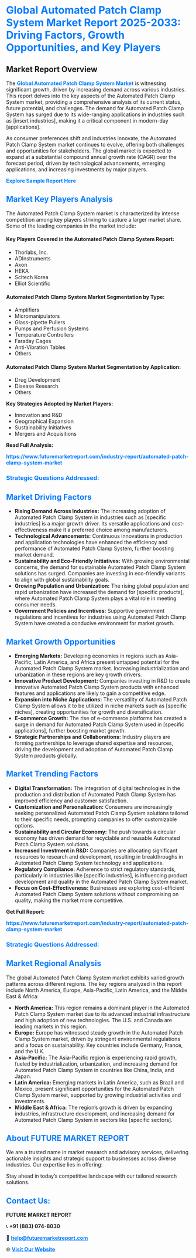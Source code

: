 <h1 style="color: #007BFF;">Global Automated Patch Clamp System Market Report 2025-2033: Driving Factors, Growth Opportunities, and Key Players</h1>

<section id="overview">
<h2>Market Report Overview</h2>
<p>The <a href="https://www.futuremarketreport.com/industry-report/automated-patch-clamp-system-market" style="color: #007BFF; text-decoration: none;"><strong>Global Automated Patch Clamp System Market</strong></a> is witnessing significant growth, driven by increasing demand across various industries. This report delves into the key aspects of the Automated Patch Clamp System market, providing a comprehensive analysis of its current status, future potential, and challenges. The demand for Automated Patch Clamp System has surged due to its wide-ranging applications in industries such as [insert industries], making it a critical component in modern-day [applications].</p>
<p>As consumer preferences shift and industries innovate, the Automated Patch Clamp System market continues to evolve, offering both challenges and opportunities for stakeholders. The global market is expected to expand at a substantial compound annual growth rate (CAGR) over the forecast period, driven by technological advancements, emerging applications, and increasing investments by major players.</p>
</section>

<section id="overview">
<p><a href="https://www.futuremarketreport.com/request-sample/reportId=79960" style="color: #007BFF; text-decoration: none;"><strong>Explore Sample Report Here</strong></a></p>
</section>

<section id="key-players">
<h2 style="color: #007BFF;">Market Key Players Analysis</h2>
<p>The Automated Patch Clamp System market is characterized by intense competition among key players striving to capture a larger market share. Some of the leading companies in the market include:</p>
<h4>Key Players Covered in the Automated Patch Clamp System Report:</h4>
<ul><li>Thorlabs, Inc.</li><li>ADInstruments</li><li>Axon</li><li>HEKA</li><li>Scitech Korea</li><li>Elliot Scientific</li></ul>
<h4>Automated Patch Clamp System Market Segmentation by Type:</h4>
<ul><li>Amplifiers</li><li>Micromanipulators</li><li>Glass-pipette Pullers</li><li>Pumps and Perfusion Systems</li><li>Temperature Controllers</li><li>Faraday Cages</li><li>Anti-Vibration Tables</li><li>Others</li></ul>

<h4>Automated Patch Clamp System Market Segmentation by Application:</h4>
<ul><li>Drug Development</li><li>Disease Research</li><li>Others</li></ul>
<p><strong>Key Strategies Adopted by Market Players:</strong></p>
<ul>
<li>Innovation and R&D</li>
<li>Geographical Expansion</li>
<li>Sustainability Initiatives</li>
<li>Mergers and Acquisitions</li>
</ul>
</section>

<section>
<p><strong>Read Full Analysis: </strong></p><a href="https://www.futuremarketreport.com/industry-report/automated-patch-clamp-system-market" style="color: #007BFF; text-decoration: none;"><strong>https://www.futuremarketreport.com/industry-report/automated-patch-clamp-system-market</strong></a>
<h3 style="color: #007BFF;">Strategic Questions Addressed:</h3>
</section>

<section id="driving-factors">
<h2 style="color: #007BFF;">Market Driving Factors</h2>
<ul>
<li><strong>Rising Demand Across Industries:</strong> The increasing adoption of Automated Patch Clamp System in industries such as [specific industries] is a major growth driver. Its versatile applications and cost-effectiveness make it a preferred choice among manufacturers.</li>
<li><strong>Technological Advancements:</strong> Continuous innovations in production and application technologies have enhanced the efficiency and performance of Automated Patch Clamp System, further boosting market demand.</li>
<li><strong>Sustainability and Eco-Friendly Initiatives:</strong> With growing environmental concerns, the demand for sustainable Automated Patch Clamp System solutions has surged. Companies are investing in eco-friendly variants to align with global sustainability goals.</li>
<li><strong>Growing Population and Urbanization:</strong> The rising global population and rapid urbanization have increased the demand for [specific products], where Automated Patch Clamp System plays a vital role in meeting consumer needs.</li>
<li><strong>Government Policies and Incentives:</strong> Supportive government regulations and incentives for industries using Automated Patch Clamp System have created a conducive environment for market growth.</li>
</ul>
</section>

<section id="growth-opportunities">
<h2 style="color: #007BFF;">Market Growth Opportunities</h2>
<ul>
<li><strong>Emerging Markets:</strong> Developing economies in regions such as Asia-Pacific, Latin America, and Africa present untapped potential for the Automated Patch Clamp System market. Increasing industrialization and urbanization in these regions are key growth drivers.</li>
<li><strong>Innovative Product Development:</strong> Companies investing in R&D to create innovative Automated Patch Clamp System products with enhanced features and applications are likely to gain a competitive edge.</li>
<li><strong>Expansion into Niche Applications:</strong> The versatility of Automated Patch Clamp System allows it to be utilized in niche markets such as [specific niches], creating opportunities for growth and diversification.</li>
<li><strong>E-commerce Growth:</strong> The rise of e-commerce platforms has created a surge in demand for Automated Patch Clamp System used in [specific applications], further boosting market growth.</li>
<li><strong>Strategic Partnerships and Collaborations:</strong> Industry players are forming partnerships to leverage shared expertise and resources, driving the development and adoption of Automated Patch Clamp System products globally.</li>
</ul>
</section>

<section id="trending-factors">
<h2 style="color: #007BFF;">Market Trending Factors</h2>
<ul>
<li><strong>Digital Transformation:</strong> The integration of digital technologies in the production and distribution of Automated Patch Clamp System has improved efficiency and customer satisfaction.</li>
<li><strong>Customization and Personalization:</strong> Consumers are increasingly seeking personalized Automated Patch Clamp System solutions tailored to their specific needs, prompting companies to offer customizable options.</li>
<li><strong>Sustainability and Circular Economy:</strong> The push towards a circular economy has driven demand for recyclable and reusable Automated Patch Clamp System solutions.</li>
<li><strong>Increased Investment in R&D:</strong> Companies are allocating significant resources to research and development, resulting in breakthroughs in Automated Patch Clamp System technology and applications.</li>
<li><strong>Regulatory Compliance:</strong> Adherence to strict regulatory standards, particularly in industries like [specific industries], is influencing product development and quality in the Automated Patch Clamp System market.</li>
<li><strong>Focus on Cost-Effectiveness:</strong> Businesses are exploring cost-efficient Automated Patch Clamp System solutions without compromising on quality, making the market more competitive.</li>
</ul>
</section>

<section>
<p><strong>Get Full Report: </strong></p><a href="https://www.futuremarketreport.com/industry-report/automated-patch-clamp-system-market" style="color: #007BFF; text-decoration: none;"><strong>https://www.futuremarketreport.com/industry-report/automated-patch-clamp-system-market</strong></a>
<h3 style="color: #007BFF;">Strategic Questions Addressed:</h3>
</section>


<section id="regional-analysis">
<h2 style="color: #007BFF;">Market Regional Analysis</h2>
<p>The global Automated Patch Clamp System market exhibits varied growth patterns across different regions. The key regions analyzed in this report include North America, Europe, Asia-Pacific, Latin America, and the Middle East & Africa:</p>
<ul>
<li><strong>North America:</strong> This region remains a dominant player in the Automated Patch Clamp System market due to its advanced industrial infrastructure and high adoption of new technologies. The U.S. and Canada are leading markets in this region.</li>
<li><strong>Europe:</strong> Europe has witnessed steady growth in the Automated Patch Clamp System market, driven by stringent environmental regulations and a focus on sustainability. Key countries include Germany, France, and the U.K.</li>
<li><strong>Asia-Pacific:</strong> The Asia-Pacific region is experiencing rapid growth, fueled by industrialization, urbanization, and increasing demand for Automated Patch Clamp System in countries like China, India, and Japan.</li>
<li><strong>Latin America:</strong> Emerging markets in Latin America, such as Brazil and Mexico, present significant opportunities for the Automated Patch Clamp System market, supported by growing industrial activities and investments.</li>
<li><strong>Middle East & Africa:</strong> The region’s growth is driven by expanding industries, infrastructure development, and increasing demand for Automated Patch Clamp System in sectors like [specific sectors].</li>
</ul>
</section>

<footer>
<h2 style="color: #007BFF;">About FUTURE MARKET REPORT</h2>
<p>We are a trusted name in market research and advisory services, delivering actionable insights and strategic support to businesses across diverse industries. Our expertise lies in offering:</p>

<p>Stay ahead in today’s competitive landscape with our tailored research solutions.</p>

<h2 style="color: #007BFF;">Contact Us:</h2>
<p><strong>FUTURE MARKET REPORT</strong></p>
<p>📞 <strong>+91 (883) 074-8030</strong></p>
<p>📧 <strong><a href="mailto:help@futuremarketreport.com" style="color: #007BFF;">help@futuremarketreport.com</a></strong></p>
<p>🌐 <strong><a href="https://www.futuremarketreport.com/" style="color: #007BFF;">Visit Our Website</a></strong></p>
</footer>